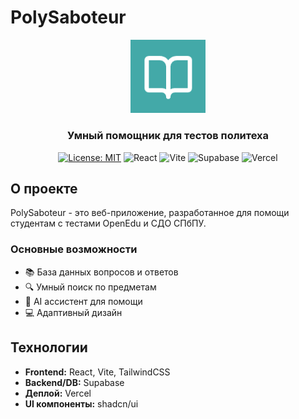 # PolySaboteur

<div align="center">
  <img src="/public/favicon.png" alt="PolySaboteur Logo" width="120" />
  <h3>Умный помощник для тестов политеха</h3>
</div>

<div align="center">
  
[![License: MIT](https://img.shields.io/badge/License-MIT-yellow.svg)](https://opensource.org/licenses/MIT)
![React](https://img.shields.io/badge/React-20232A?style=flat&logo=react&logoColor=61DAFB)
![Vite](https://img.shields.io/badge/Vite-646CFF?style=flat&logo=vite&logoColor=white)
![Supabase](https://img.shields.io/badge/Supabase-3FCF8E?style=flat&logo=supabase&logoColor=white)
![Vercel](https://img.shields.io/badge/Vercel-000000?style=flat&logo=vercel&logoColor=white)

</div>

## О проекте

PolySaboteur - это веб-приложение, разработанное для помощи студентам с тестами OpenEdu и СДО СПбПУ. 

### Основные возможности

- 📚 База данных вопросов и ответов
- 🔍 Умный поиск по предметам
- 🤖 AI ассистент для помощи
- 💻 Адаптивный дизайн

## Технологии

- **Frontend:** React, Vite, TailwindCSS
- **Backend/DB:** Supabase
- **Деплой:** Vercel
- **UI компоненты:** shadcn/ui
